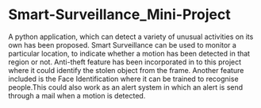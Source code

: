 # Smart-Surveillance_Mini-Project
A python application, which can detect a variety of unusual activities on its own has been
proposed. Smart Surveillance can be used to monitor a particular location, to indicate
whether a motion has been detected in that region or not. Anti-theft feature has been
incorporated in to this project where it could identify the stolen object from the frame.
Another feature included is the Face Identification where it can be trained to recognise
people.This could also work as an alert system in which an alert is send through a mail
when a motion is detected.
